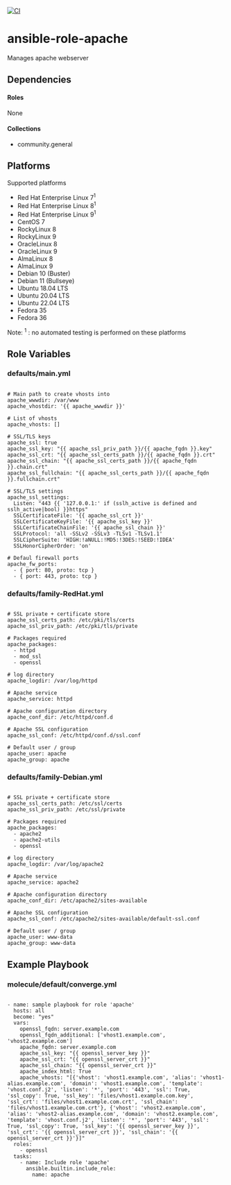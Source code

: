 [![CI](https://github.com/de-it-krachten/ansible-role-apache/workflows/CI/badge.svg?event=push)](https://github.com/de-it-krachten/ansible-role-apache/actions?query=workflow%3ACI)


# ansible-role-apache

Manages apache webserver 



## Dependencies

#### Roles
None

#### Collections
- community.general

## Platforms

Supported platforms

- Red Hat Enterprise Linux 7<sup>1</sup>
- Red Hat Enterprise Linux 8<sup>1</sup>
- Red Hat Enterprise Linux 9<sup>1</sup>
- CentOS 7
- RockyLinux 8
- RockyLinux 9
- OracleLinux 8
- OracleLinux 9
- AlmaLinux 8
- AlmaLinux 9
- Debian 10 (Buster)
- Debian 11 (Bullseye)
- Ubuntu 18.04 LTS
- Ubuntu 20.04 LTS
- Ubuntu 22.04 LTS
- Fedora 35
- Fedora 36

Note:
<sup>1</sup> : no automated testing is performed on these platforms

## Role Variables
### defaults/main.yml
<pre><code>
# Main path to create vhosts into
apache_wwwdir: /var/www
apache_vhostdir: '{{ apache_wwwdir }}'

# List of vhosts
apache_vhosts: []

# SSL/TLS keys
apache_ssl: true
apache_ssl_key: "{{ apache_ssl_priv_path }}/{{ apache_fqdn }}.key"
apache_ssl_crt: "{{ apache_ssl_certs_path }}/{{ apache_fqdn }}.crt"
apache_ssl_chain: "{{ apache_ssl_certs_path }}/{{ apache_fqdn }}.chain.crt"
apache_ssl_fullchain: "{{ apache_ssl_certs_path }}/{{ apache_fqdn }}.fullchain.crt"

# SSL/TLS settings
apache_ssl_settings:
  Listen: "443 {{ '127.0.0.1:' if (sslh_active is defined and sslh_active|bool) }}https"
  SSLCertificateFile: '{{ apache_ssl_crt }}'
  SSLCertificateKeyFile: '{{ apache_ssl_key }}'
  SSLCertificateChainFile: '{{ apache_ssl_chain }}'
  SSLProtocol: 'all -SSLv2 -SSLv3 -TLSv1 -TLSv1.1'
  SSLCipherSuite: 'HIGH:!aNULL:!MD5:!3DES:!SEED:!IDEA'
  SSLHonorCipherOrder: 'on'

# Defaul firewall ports
apache_fw_ports:
  - { port: 80, proto: tcp }
  - { port: 443, proto: tcp }
</pre></code>

### defaults/family-RedHat.yml
<pre><code>
# SSL private + certificate store
apache_ssl_certs_path: /etc/pki/tls/certs
apache_ssl_priv_path: /etc/pki/tls/private

# Packages required
apache_packages:
  - httpd
  - mod_ssl
  - openssl

# log directory
apache_logdir: /var/log/httpd

# Apache service
apache_service: httpd

# Apache configuration directory
apache_conf_dir: /etc/httpd/conf.d

# Apache SSL configuration
apache_ssl_conf: /etc/httpd/conf.d/ssl.conf

# Default user / group
apache_user: apache
apache_group: apache
</pre></code>

### defaults/family-Debian.yml
<pre><code>
# SSL private + certificate store
apache_ssl_certs_path: /etc/ssl/certs
apache_ssl_priv_path: /etc/ssl/private

# Packages required
apache_packages:
  - apache2
  - apache2-utils
  - openssl

# log directory
apache_logdir: /var/log/apache2

# Apache service
apache_service: apache2

# Apache configuration directory
apache_conf_dir: /etc/apache2/sites-available

# Apache SSL configuration
apache_ssl_conf: /etc/apache2/sites-available/default-ssl.conf

# Default user / group
apache_user: www-data
apache_group: www-data
</pre></code>




## Example Playbook
### molecule/default/converge.yml
<pre><code>
- name: sample playbook for role 'apache'
  hosts: all
  become: "yes"
  vars:
    openssl_fqdn: server.example.com
    openssl_fqdn_additional: ['vhost1.example.com', 'vhost2.example.com']
    apache_fqdn: server.example.com
    apache_ssl_key: "{{ openssl_server_key }}"
    apache_ssl_crt: "{{ openssl_server_crt }}"
    apache_ssl_chain: "{{ openssl_server_crt }}"
    apache_index_html: True
    apache_vhosts: "[{'vhost': 'vhost1.example.com', 'alias': 'vhost1-alias.example.com', 'domain': 'vhost1.example.com', 'template': 'vhost.conf.j2', 'listen': '*', 'port': '443', 'ssl': True, 'ssl_copy': True, 'ssl_key': 'files/vhost1.example.com.key', 'ssl_crt': 'files/vhost1.example.com.crt', 'ssl_chain': 'files/vhost1.example.com.crt'}, {'vhost': 'vhost2.example.com', 'alias': 'vhost2-alias.example.com', 'domain': 'vhost2.example.com', 'template': 'vhost.conf.j2', 'listen': '*', 'port': '443', 'ssl': True, 'ssl_copy': True, 'ssl_key': '{{ openssl_server_key }}', 'ssl_crt': '{{ openssl_server_crt }}', 'ssl_chain': '{{ openssl_server_crt }}'}]"
  roles:
    - openssl
  tasks:
    - name: Include role 'apache'
      ansible.builtin.include_role:
        name: apache
</pre></code>
